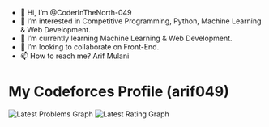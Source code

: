 - 👋 Hi, I’m @CoderInTheNorth-049
- 👀 I’m interested in Competitive Programming, Python, Machine Learning & Web Development.
- 🌱 I’m currently learning Machine Learning & Web Development.
- 💞️ I’m looking to collaborate on Front-End.
- 📫 How to reach me? Arif Mulani

# My Codeforces Profile (arif049)
![Latest Problems Graph](../Codeforces_Tracker/Latest_Info/solved_problems_graph.png)
![Latest Rating Graph](../Codeforces_Tracker/Latest_Info/contest_rating_graph.png)

